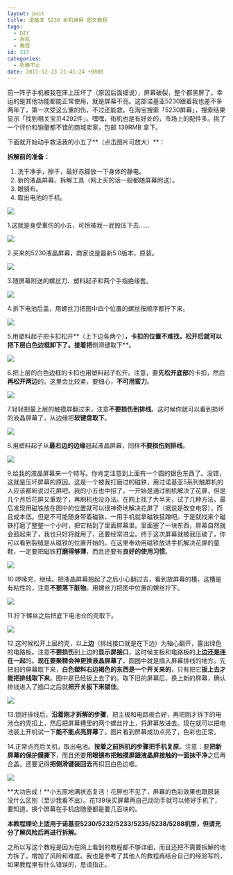 ```yaml
---
layout: post
title: 诺基亚 5230 拆机换屏 图文教程
tags:
  - DIY
  - 拆机
  - 教程
id: 317
categories:
  - 折腾不止
date: 2011-12-23 21:41:24 +0800
---
```


前一阵子手机被我在床上压坏了（原因后面细说），屏幕破裂，整个都黑屏了。幸运的是其他功能都能正常使用，就是屏幕不亮。这部诺基亚5230跟着我也差不多两年了，第一次受这么重的伤，不过还能救。在淘宝搜索「5230屏幕」，搜索结果显示「找到相关宝贝4292件」。嘿嘿，街机也是有好处的，市场上的配件多。挑了一个评价和销量都不错的商城卖家，包邮 139RMB 拿下。

<!--more-->

下面就开始动手救活我的小五了**（点击图片可放大）**：

**拆解前的准备：**

1. 洗干净手，擦干，最好赤脚放一下身体的静电。
2. 新的液晶屏幕、拆解工具（网上买的话一般都随屏幕附送）。
3. 眼镜布。
4. 取出电池的手机。

![](/assets/5230-1.jpg)

1.这就是身受重伤的小五，可怜被我一屁股压下去......

![](/assets/5230-2.jpg)

2.买来的5230液晶屏幕，商家说是最新5.0版本，原装。

![](/assets/5230-3.jpg)

3.随屏幕附送的螺丝刀、塑料起子和两个手指绝缘套。

![](/assets/5230-4.jpg)

4.拆下电池后盖，用螺丝刀把图中四个位置的螺丝按顺序都拧下来。

![](/assets/5230-5.jpg)

5.用塑料起子把卡扣松开**（上下边各两个）**，卡扣的位置不难找，松开后就可以把下层白色边框卸下了。接着把**侧滑键取下**。

![](/assets/5230-6.jpg)

6.把上层的白色边框的卡扣也用塑料起子松开。注意，要**先松开底部**的卡扣，然后**再松开两边**的。这里会比较紧，要细心，**不可用蛮力**。

![](/assets/5230-7.jpg)

7.轻轻把最上层的触摸屏翻过来，注意**不要损伤到排线**。这时候你就可以看到损坏的液晶屏幕了，从边缘把**软键盘取下**。

![](/assets/5230-8.jpg)

8.用塑料起子从**最右边的边缘**翘起液晶屏幕，同样**不要损伤到排线**。

![](/assets/5230-9.jpg)

9.给我的液晶屏幕来一个特写。你肯定注意到上面有一个圆的银色东西了。没错，这就是压坏屏幕的原因。这是一个被我打磨过的磁铁，用过诺基亚5系列触屏机的人应该都听说过花屏吧。我的小五也中招了，一开始是通过刷机解决了花屏，但是几个月后花屏又重现了，再刷机也没办法。在网上找了大半天，试了几种方法，最后发现用磁铁放在图中的位置就可以很神奇地解决花屏了（据说是改变电容），而且成本低。但是不可能随身带着磁铁，一用手机就拿磁铁狂蹭吧。于是就找来个磁铁打磨了整整一个小时，把它粘到了里面屏幕里。里面塞了一块东西，屏幕自然就会鼓起来了，我也只好将就用了，还要经常进尘。终于这次屏幕就被我压破了，你可以看到裂缝是从磁铁的位置开始的。在这里奉劝用磁铁放进手机解决花屏的童鞋，一定要把磁铁**打磨得够薄**，而且还要有**良好的使用习惯**。

![](/assets/5230-10.jpg)

10.啰嗦完，继续。把液晶屏幕翘起了之后小心翻过去，看到放屏幕的槽，这槽是有粘性的，注意**不要落下脏物**。用螺丝刀把图中位置的螺丝拧下。

![](/assets/5230-11.jpg)

11.拧下螺丝之后把底下电池仓的壳取下。

![](/assets/5230-12.jpg)

12.这时候松开上层的壳，以**上边**（排线接口就是在下边）为轴心翻开，露出绿色的电路板。注意**不要损伤**到上边的**显示屏接口**，这时候主板和电路板的**上边还是连在一起**的。**现在要聚精会神更换液晶屏幕了**，圆圈中就是插入屏幕排线的地方。先把旧的屏幕取下来，**白色塑料右边褐色的东西是一个开关来的**，只有把它**扳上去才能把排线取下来**。图中是已经扳上去了的。取下旧的屏幕后，换上新的屏幕，确认排线进入了插口之后就**把开关扳下来锁住**。

![](/assets/5230-13.jpg)

13.锁好排线后，**沿着刚才拆解的步骤**，把主板和电路板合好，再把刚才拆下的电池仓的壳扣上，然后把屏幕槽里的两个螺丝拧上，将屏幕放进去。现在就可以把电池装上开机试一下**能不能点亮屏幕**了。图片看到屏幕成功点亮了，色彩也正常。

14.正常点亮后关机，取出电池。**按着之前拆机的步骤把手机复原**。注意：要**把新屏幕的保护膜撕下**，而且还要**用眼镜布把触摸屏跟液晶屏接触的一面抹干净**之后再合盖。还要记得**把侧滑键装回去**再扣回白色边框。

![](/assets/5230-14.jpg)

**大功告成！**小五原地满状态复活！花屏也不见了，屏幕的色彩效果也跟原装没什么区别（至少我看不出）。花139块买屏幕再自己动动手就可以修好手机了，要知道，换个屏幕在手机店随便都是要几百块的。

**本教程理论上适用于诺基亚5230/5232/5233/5235/5238/5288机型，但请充分了解风险后再进行拆解。**

之所以写这个教程是因为在网上看到的教程都不够详细，而且还把不需要拆解的地方拆了，增加了风险和难度。我也是参考了其他人的教程再结合自己的经验写的，如果教程里有什么错误的，恳请指正。
